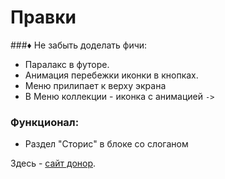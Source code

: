 # Правки

###♦ Не забыть доделать фичи:

* Паралакс в футоре.
* Анимация перебежки иконки в кнопках. 
* Меню прилипает к верху экрана
* В Меню коллекции - иконка с анимацией `->`

### Функционал:
* Раздел "Сторис" в блоке со слоганом



Здесь - [сайт донор]([http://example.com/](https://www.modelec.com/fr)https://www.modelec.com/fr).

